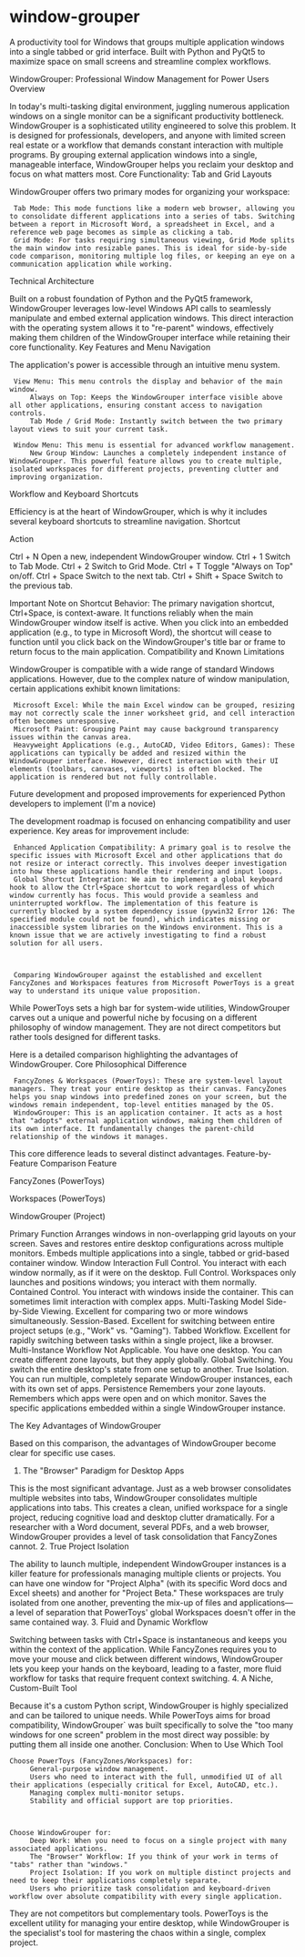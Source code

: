 # window-grouper
A productivity tool for Windows that groups multiple application windows into a single tabbed or grid interface. Built with Python and PyQt5 to maximize space on small screens and streamline complex workflows.

WindowGrouper: Professional Window Management for Power Users 
Overview 

In today's multi-tasking digital environment, juggling numerous application windows on a single monitor can be a significant productivity bottleneck. WindowGrouper is a sophisticated utility engineered to solve this problem. It is designed for professionals, developers, and anyone with limited screen real estate or a workflow that demands constant interaction with multiple programs. By grouping external application windows into a single, manageable interface, WindowGrouper helps you reclaim your desktop and focus on what matters most. 
Core Functionality: Tab and Grid Layouts 

WindowGrouper offers two primary modes for organizing your workspace: 

     Tab Mode: This mode functions like a modern web browser, allowing you to consolidate different applications into a series of tabs. Switching between a report in Microsoft Word, a spreadsheet in Excel, and a reference web page becomes as simple as clicking a tab.
     Grid Mode: For tasks requiring simultaneous viewing, Grid Mode splits the main window into resizable panes. This is ideal for side-by-side code comparison, monitoring multiple log files, or keeping an eye on a communication application while working.
     

Technical Architecture 

Built on a robust foundation of Python and the PyQt5 framework, WindowGrouper leverages low-level Windows API calls to seamlessly manipulate and embed external application windows. This direct interaction with the operating system allows it to "re-parent" windows, effectively making them children of the WindowGrouper interface while retaining their core functionality. 
Key Features and Menu Navigation 

The application's power is accessible through an intuitive menu system. 

     View Menu: This menu controls the display and behavior of the main window.
         Always on Top: Keeps the WindowGrouper interface visible above all other applications, ensuring constant access to navigation controls.
         Tab Mode / Grid Mode: Instantly switch between the two primary layout views to suit your current task.
         
     Window Menu: This menu is essential for advanced workflow management.
         New Group Window: Launches a completely independent instance of WindowGrouper. This powerful feature allows you to create multiple, isolated workspaces for different projects, preventing clutter and improving organization.
         
     

Workflow and Keyboard Shortcuts 

Efficiency is at the heart of WindowGrouper, which is why it includes several keyboard shortcuts to streamline navigation. 
Shortcut
 	
Action
 
 Ctrl + N	Open a new, independent WindowGrouper window. 
Ctrl + 1	Switch to Tab Mode. 
Ctrl + 2	Switch to Grid Mode. 
Ctrl + T	Toggle "Always on Top" on/off. 
Ctrl + Space	Switch to the next tab. 
Ctrl + Shift + Space	Switch to the previous tab. 
 
  

Important Note on Shortcut Behavior: The primary navigation shortcut, Ctrl+Space, is context-aware. It functions reliably when the main WindowGrouper window itself is active. When you click into an embedded application (e.g., to type in Microsoft Word), the shortcut will cease to function until you click back on the WindowGrouper's title bar or frame to return focus to the main application. 
Compatibility and Known Limitations 

WindowGrouper is compatible with a wide range of standard Windows applications. However, due to the complex nature of window manipulation, certain applications exhibit known limitations: 

     Microsoft Excel: While the main Excel window can be grouped, resizing may not correctly scale the inner worksheet grid, and cell interaction often becomes unresponsive.
     Microsoft Paint: Grouping Paint may cause background transparency issues within the canvas area.
     Heavyweight Applications (e.g., AutoCAD, Video Editors, Games): These applications can typically be added and resized within the WindowGrouper interface. However, direct interaction with their UI elements (toolbars, canvases, viewports) is often blocked. The application is rendered but not fully controllable.
     

Future development and proposed improvements for experienced Python developers to implement (I'm a novice) 

The development roadmap is focused on enhancing compatibility and user experience. Key areas for improvement include: 

     Enhanced Application Compatibility: A primary goal is to resolve the specific issues with Microsoft Excel and other applications that do not resize or interact correctly. This involves deeper investigation into how these applications handle their rendering and input loops.
     Global Shortcut Integration: We aim to implement a global keyboard hook to allow the Ctrl+Space shortcut to work regardless of which window currently has focus. This would provide a seamless and uninterrupted workflow. The implementation of this feature is currently blocked by a system dependency issue (pywin32 Error 126: The specified module could not be found), which indicates missing or inaccessible system libraries on the Windows environment. This is a known issue that we are actively investigating to find a robust solution for all users.

     
     
     Comparing WindowGrouper against the established and excellent FancyZones and Workspaces features from Microsoft PowerToys is a great way to understand its unique value proposition. 

While PowerToys sets a high bar for system-wide utilities, WindowGrouper carves out a unique and powerful niche by focusing on a different philosophy of window management. They are not direct competitors but rather tools designed for different tasks. 

Here is a detailed comparison highlighting the advantages of WindowGrouper. 
Core Philosophical Difference 

     FancyZones & Workspaces (PowerToys): These are system-level layout managers. They treat your entire desktop as their canvas. FancyZones helps you snap windows into predefined zones on your screen, but the windows remain independent, top-level entities managed by the OS.
     WindowGrouper: This is an application container. It acts as a host that "adopts" external application windows, making them children of its own interface. It fundamentally changes the parent-child relationship of the windows it manages.
     

This core difference leads to several distinct advantages. 
Feature-by-Feature Comparison 
Feature
 	
FancyZones (PowerToys)
 	
Workspaces (PowerToys)
 	
WindowGrouper (Project)
 
 Primary Function	Arranges windows in non-overlapping grid layouts on your screen.	Saves and restores entire desktop configurations across multiple monitors.	Embeds multiple applications into a single, tabbed or grid-based container window. 
Window Interaction	Full Control. You interact with each window normally, as if it were on the desktop.	Full Control. Workspaces only launches and positions windows; you interact with them normally.	Contained Control. You interact with windows inside the container. This can sometimes limit interaction with complex apps. 
Multi-Tasking Model	Side-by-Side Viewing. Excellent for comparing two or more windows simultaneously.	Session-Based. Excellent for switching between entire project setups (e.g., "Work" vs. "Gaming").	Tabbed Workflow. Excellent for rapidly switching between tasks within a single project, like a browser. 
Multi-Instance Workflow	Not Applicable. You have one desktop. You can create different zone layouts, but they apply globally.	Global Switching. You switch the entire desktop's state from one setup to another.	True Isolation. You can run multiple, completely separate WindowGrouper instances, each with its own set of apps. 
Persistence	Remembers your zone layouts.	Remembers which apps were open and on which monitor.	Saves the specific applications embedded within a single WindowGrouper instance. 
 
  
The Key Advantages of WindowGrouper 

Based on this comparison, the advantages of WindowGrouper become clear for specific use cases. 
1. The "Browser" Paradigm for Desktop Apps 

This is the most significant advantage. Just as a web browser consolidates multiple websites into tabs, WindowGrouper consolidates multiple applications into tabs. This creates a clean, unified workspace for a single project, reducing cognitive load and desktop clutter dramatically. For a researcher with a Word document, several PDFs, and a web browser, WindowGrouper provides a level of task consolidation that FancyZones cannot. 
2. True Project Isolation 

The ability to launch multiple, independent WindowGrouper instances is a killer feature for professionals managing multiple clients or projects. You can have one window for "Project Alpha" (with its specific Word docs and Excel sheets) and another for "Project Beta." These workspaces are truly isolated from one another, preventing the mix-up of files and applications—a level of separation that PowerToys' global Workspaces doesn't offer in the same contained way. 
3. Fluid and Dynamic Workflow 

Switching between tasks with Ctrl+Space is instantaneous and keeps you within the context of the application. While FancyZones requires you to move your mouse and click between different windows, WindowGrouper lets you keep your hands on the keyboard, leading to a faster, more fluid workflow for tasks that require frequent context switching. 
4. A Niche, Custom-Built Tool 

Because it's a custom Python script, WindowGrouper is highly specialized and can be tailored to unique needs. While PowerToys aims for broad compatibility, WindowGrouper` was built specifically to solve the "too many windows for one screen" problem in the most direct way possible: by putting them all inside one another. 
Conclusion: When to Use Which Tool 

     

    Choose PowerToys (FancyZones/Workspaces) for: 
         General-purpose window management.
         Users who need to interact with the full, unmodified UI of all their applications (especially critical for Excel, AutoCAD, etc.).
         Managing complex multi-monitor setups.
         Stability and official support are top priorities.
         
     

    Choose WindowGrouper for: 
         Deep Work: When you need to focus on a single project with many associated applications.
         The "Browser" Workflow: If you think of your work in terms of "tabs" rather than "windows."
         Project Isolation: If you work on multiple distinct projects and need to keep their applications completely separate.
         Users who prioritize task consolidation and keyboard-driven workflow over absolute compatibility with every single application.
         
     

They are not competitors but complementary tools. PowerToys is the excellent utility for managing your entire desktop, while WindowGrouper is the specialist's tool for mastering the chaos within a single, complex project. 
     
